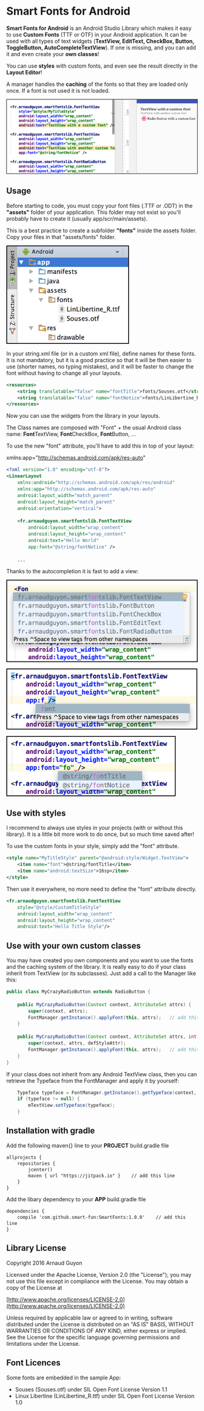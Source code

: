 # Smart Fonts for Android
**Smart Fonts for Android** is an Android Studio Library which makes it easy to use **Custom Fonts** (TTF or OTF) in your Android application. It can be used with all types of text widgets (**TextView, EditText, 	CheckBox, Button, ToggleButton, AutoCompleteTextView**). If one is missing, and you can add it and even create your **own classes**!

You can use **styles** with custom fonts, and even see the result directly in the **Layout Editor**!

A manager handles the **caching** of the fonts so that they are loaded only once. If a font is not used it is not loaded.

![alt text](app/extras/editor_screenshot.png?raw=true "see the result while editing!")

## Usage

Before starting to code, you must copy your font files (.TTF or .ODT) in the **"assets"** folder of your application. This folder may not exist so you'll probably have to create it (usually app/scr/main/assets).

This is a best practice to create a subfolder **"fonts"** inside the assets folder. Copy your files in that "assets/fonts" folder.

![alt text](app/extras/assets_screenshot.png?raw=true "assets folder")

In your string.xml file (or in a custom xml file), define names for these fonts. It is not mandatory, but it is a good practice so that it will be then easier to use (shorter names, no typing mistakes), and it will be faster to change the font without having to change all your layouts.

```xml
<resources>
    <string translatable="false" name="fontTitle">fonts/Souses.otf</string>
    <string translatable="false" name="fontNotice">fonts/LinLibertine_R.ttf</string>
</resources>
```

Now you can use the widgets from the library in your layouts.

The Class names are composed with "Font" + the usual Android class name: **Font**TextView, **Font**CheckBox, **Font**Button, ...

To use the new "font" attribute, you'll have to add this in top of your layout:

xmlns:app="http://schemas.android.com/apk/res-auto"

```xml
<?xml version="1.0" encoding="utf-8"?>
<LinearLayout
    xmlns:android="http://schemas.android.com/apk/res/android"
    xmlns:app="http://schemas.android.com/apk/res-auto"
    android:layout_width="match_parent"
    android:layout_height="match_parent"
    android:orientation="vertical">
    
    <fr.arnaudguyon.smartfontslib.FontTextView
        android:layout_width="wrap_content"
        android:layout_height="wrap_content"
        android:text="Hello World"
        app:font="@string/fontNotice" />
        
    ...
```

Thanks to the autocompletion it is fast to add a view:

![alt text](app/extras/auto_class_screenshot.png?raw=true "class autocompletion")

![alt text](app/extras/auto_attrib_screenshot.png?raw=true "attribute autocompletion")


![alt text](app/extras/auto_fontname_screenshot.png?raw=true "font name autocompletion")


## Use with styles

I recommend to always use styles in your projects (with or without this library). It is a little bit more work to do once, but so much time saved after!

To use the custom fonts in your style, simply add the "font" attribute.

```xml
<style name="MyTitleStyle" parent="@android:style/Widget.TextView">
    <item name="font">@string/fontTitle</item>
    <item name="android:textSize">16sp</item>
</style>
```

Then use it everywhere, no more need to define the "font" attribute directly.

```xml
<fr.arnaudguyon.smartfontslib.FontTextView
    style="@style/CustomTitleStyle"
    android:layout_width="wrap_content"
    android:layout_height="wrap_content"
    android:text="Hello Title Style"/>
```

## Use with your own custom classes

You may have created you own components and you want to use the fonts and the caching system of the library. It is really easy to do if your class inherit from TextView (or its subclasses). Just add a call to the Manager like this:

```java
public class MyCrazyRadioButton extends RadioButton {

    public MyCrazyRadioButton(Context context, AttributeSet attrs) {
        super(context, attrs);
        FontManager.getInstance().applyFont(this, attrs);   // add this call
    }

    public MyCrazyRadioButton(Context context, AttributeSet attrs, int defStyleAttr) {
        super(context, attrs, defStyleAttr);
        FontManager.getInstance().applyFont(this, attrs);   // add this call
    }
}

```

If your class does not inherit from any Android TextView class, then you can retrieve the Typeface from the FontManager and apply it by yourself:

```java
    Typeface typeface = FontManager.getInstance().getTypeface(context, R.string.fontNotice);
    if (typeface != null) {
        mTextView.setTypeface(typeface);
    }
```


## Installation with gradle

Add the following maven{} line to your **PROJECT** build.gradle file

```
allprojects {
    repositories {
        jcenter()
        maven { url "https://jitpack.io" }    // add this line
    }
}
```

Add the libary dependency to your **APP** build.gradle file

```
dependencies {
    compile 'com.github.smart-fun:SmartFonts:1.0.0'    // add this line
}
```

## Library License

Copyright 2016 Arnaud Guyon

Licensed under the Apache License, Version 2.0 (the "License");
you may not use this file except in compliance with the License.
You may obtain a copy of the License at

[http://www.apache.org/licenses/LICENSE-2.0](http://www.apache.org/licenses/LICENSE-2.0)

Unless required by applicable law or agreed to in writing, software
distributed under the License is distributed on an "AS IS" BASIS,
WITHOUT WARRANTIES OR CONDITIONS OF ANY KIND, either express or implied.
See the License for the specific language governing permissions and
limitations under the License.

## Font Licences

Some fonts are embedded in the sample App:

* Souses (Souses.otf) under SIL Open Font License Version 1.1
* Linux Libertine (LinLibertine_R.ttf) under SIL Open Font License Version 1.0
